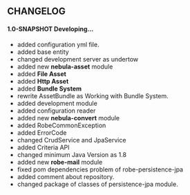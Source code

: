 ## CHANGELOG

#### 1.0-SNAPSHOT Developing...
* added configuration yml file. 
* added base entity
* changed development server as undertow
* added new **nebula-asset** module
* added **File Asset**
* added **Http Asset**
* added **Bundle System**
* rewrite AssetBundle as Working with Bundle System. 
* added development module
* added configuration reader
* added new **nebula-convert** module
* added RobeCommonException
* added ErrorCode
* changed CrudService and JpaService
* added Criteria API
* changed minimum Java Version as 1.8
* added new **robe-mail** module
* fixed pom dependencies problem of robe-persistence-jpa
* added comment about repository.
* changed package of classes of persistence-jpa module.
